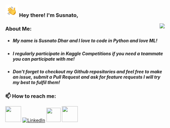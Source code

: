### <img src="https://raw.githubusercontent.com/AVS1508/AVS1508/master/assets/Hand%20Wave.gif" width="40" height="40"> Hey there! I'm Susnato,
<img align="right" src="https://github-readme-stats.vercel.app/api?username=susnato">

### About Me:
 - #####  My name is Susnato Dhar and I love to code in Python and love ML!
 - ##### I regularly participate in Kaggle Competitions if you need a teammate you can participate with me!  
 - ##### Don't forget to checkout my Github repositories and feel free to make an issue, submit a Pull Request and ask for feature requests I will try my best to fulfil them!

### 📫 How to reach me: 
<p align="left">
  <a href="mailto:susnatodhar10@gmail.com"><img src="https://img.icons8.com/bubbles/50/000000/gmail" width="50" height="50"></a>
  <a href="https://www.linkedin.com/in/susnato-dhar-922239211/"><img src="https://img.icons8.com/bubbles/50/000000/linkedin" alt="LinkedIn" width="50" height="50"></a>
  <a href="https://www.kaggle.com/susnato"><img src="https://cdn.iconscout.com/icon/free/png-128/kaggle-3630138-3031270.png" width="45" height="45"></a>
  <a href="https://discord.gg/user/Susnato Dhar#0236"><img src="https://img.icons8.com/bubbles/50/000000/discord" width="50" height="50"></a>
</p>







